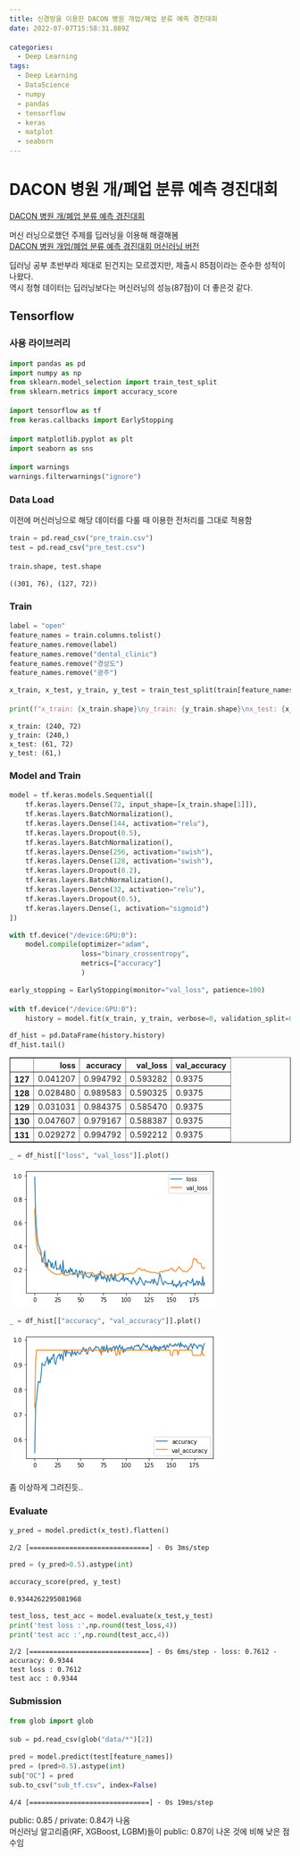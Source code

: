 ```yaml
---
title: 신경망을 이용한 DACON 병원 개업/폐업 분류 예측 경진대회
date: 2022-07-07T15:58:31.889Z

categories:
  - Deep Learning
tags:
  - Deep Learning
  - DataScience
  - numpy
  - pandas
  - tensorflow
  - keras
  - matplot
  - seaborn
---
```


# DACON 병원 개/폐업 분류 예측 경진대회
[DACON 병원 개/폐업 분류 예측 경진대회](https://dacon.io/competitions/official/9565/overview/description)  

머신 러닝으로했던 주제를 딥러닝을 이용해 해결해봄  
[DACON 병원 개업/폐업 분류 예측 경진대회 머신러닝 버전](https://nuyhc.github.io/machine%20learning/hospital_open_close_prediction_forecast/)  

딥러닝 공부 초반부라 제대로 된건지는 모르겠지만, 제출시 85점이라는 준수한 성적이 나왔다.  
역시 정형 데이터는 딥러닝보다는 머신러닝의 성능(87점)이 더 좋은것 같다.

## Tensorflow

### 사용 라이브러리


```python
import pandas as pd
import numpy as np
from sklearn.model_selection import train_test_split
from sklearn.metrics import accuracy_score

import tensorflow as tf
from keras.callbacks import EarlyStopping

import matplotlib.pyplot as plt
import seaborn as sns

import warnings
warnings.filterwarnings("ignore")
```

### Data Load
이전에 머신러닝으로 해당 데이터를 다룰 때 이용한 전처리를 그대로 적용함


```python
train = pd.read_csv("pre_train.csv")
test = pd.read_csv("pre_test.csv")

train.shape, test.shape
```




    ((301, 76), (127, 72))



### Train


```python
label = "open"
feature_names = train.columns.tolist()
feature_names.remove(label)
feature_names.remove("dental_clinic")
feature_names.remove("경상도")
feature_names.remove("광주")
```


```python
x_train, x_test, y_train, y_test = train_test_split(train[feature_names], train[label], test_size=0.2, stratify=train[label])

print(f"x_train: {x_train.shape}\ny_train: {y_train.shape}\nx_test: {x_test.shape}\ny_test: {y_test.shape}")
```

    x_train: (240, 72)
    y_train: (240,)
    x_test: (61, 72)
    y_test: (61,)
    

### Model and Train


```python
model = tf.keras.models.Sequential([
    tf.keras.layers.Dense(72, input_shape=[x_train.shape[1]]),
    tf.keras.layers.BatchNormalization(),
    tf.keras.layers.Dense(144, activation="relu"),
    tf.keras.layers.Dropout(0.5),
    tf.keras.layers.BatchNormalization(),
    tf.keras.layers.Dense(256, activation="swish"),
    tf.keras.layers.Dense(128, activation="swish"),
    tf.keras.layers.Dropout(0.2),
    tf.keras.layers.BatchNormalization(),
    tf.keras.layers.Dense(32, activation="relu"),
    tf.keras.layers.Dropout(0.5),
    tf.keras.layers.Dense(1, activation="sigmoid")
])
```


```python
with tf.device("/device:GPU:0"):
    model.compile(optimizer="adam",
                  loss="binary_crossentropy",
                  metrics=["accuracy"]
                  )
```


```python
early_stopping = EarlyStopping(monitor="val_loss", patience=100)

with tf.device("/device:GPU:0"):
    history = model.fit(x_train, y_train, verbose=0, validation_split=0.2, epochs=1000, callbacks=[early_stopping])
```


```python
df_hist = pd.DataFrame(history.history)
df_hist.tail()
```




<div>
<style scoped>
    .dataframe tbody tr th:only-of-type {
        vertical-align: middle;
    }

    .dataframe tbody tr th {
        vertical-align: top;
    }

    .dataframe thead th {
        text-align: right;
    }
</style>
<table border="1" class="dataframe">
  <thead>
    <tr style="text-align: right;">
      <th></th>
      <th>loss</th>
      <th>accuracy</th>
      <th>val_loss</th>
      <th>val_accuracy</th>
    </tr>
  </thead>
  <tbody>
    <tr>
      <th>127</th>
      <td>0.041207</td>
      <td>0.994792</td>
      <td>0.593282</td>
      <td>0.9375</td>
    </tr>
    <tr>
      <th>128</th>
      <td>0.028480</td>
      <td>0.989583</td>
      <td>0.590325</td>
      <td>0.9375</td>
    </tr>
    <tr>
      <th>129</th>
      <td>0.031031</td>
      <td>0.984375</td>
      <td>0.585470</td>
      <td>0.9375</td>
    </tr>
    <tr>
      <th>130</th>
      <td>0.047607</td>
      <td>0.979167</td>
      <td>0.588387</td>
      <td>0.9375</td>
    </tr>
    <tr>
      <th>131</th>
      <td>0.029272</td>
      <td>0.994792</td>
      <td>0.592212</td>
      <td>0.9375</td>
    </tr>
  </tbody>
</table>
</div>




```python
_ = df_hist[["loss", "val_loss"]].plot()
```


    
![png](/assets/images/sourceImg/hospital_open_close_prediction_tf_files/hospital_open_close_prediction_tf_12_0.png)
    



```python
_ = df_hist[["accuracy", "val_accuracy"]].plot()
```


    
![png](/assets/images/sourceImg/hospital_open_close_prediction_tf_files/hospital_open_close_prediction_tf_13_0.png)

좀 이상하게 그려진듯..
    


### Evaluate


```python
y_pred = model.predict(x_test).flatten()
```

    2/2 [==============================] - 0s 3ms/step
    


```python
pred = (y_pred>0.5).astype(int)
```


```python
accuracy_score(pred, y_test)
```




    0.9344262295081968




```python
test_loss, test_acc = model.evaluate(x_test,y_test)
print('test loss :',np.round(test_loss,4))
print('test acc :',np.round(test_acc,4))
```

    2/2 [==============================] - 0s 6ms/step - loss: 0.7612 - accuracy: 0.9344
    test loss : 0.7612
    test acc : 0.9344
    

### Submission


```python
from glob import glob

sub = pd.read_csv(glob("data/*")[2])
```


```python
pred = model.predict(test[feature_names])
pred = (pred>0.5).astype(int)
sub["OC"] = pred
sub.to_csv("sub_tf.csv", index=False)
```

    4/4 [==============================] - 0s 19ms/step
    
public: 0.85 / private: 0.84가 나옴  
머신러닝 알고리즘(RF, XGBoost, LGBM)들이 public: 0.87이 나온 것에 비해 낮은 점수임